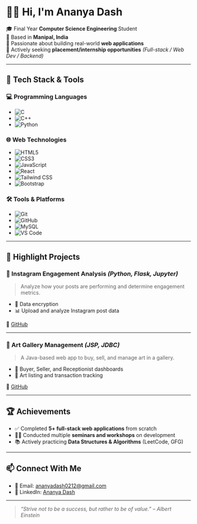 # 👩‍💻 Hi, I'm **Ananya Dash**

🎓 Final Year **Computer Science Engineering** Student  
📍 Based in **Manipal, India**  
🚀 Passionate about building real-world **web applications**  
📩 Actively seeking **placement/internship opportunities** *(Full-stack / Web Dev / Backend)*

---

## 🚀 Tech Stack & Tools

### 💻 Programming Languages  
- ![C](https://img.shields.io/badge/C-00599C?style=for-the-badge&logo=c&logoColor=white)  
- ![C++](https://img.shields.io/badge/C++-00599C?style=for-the-badge&logo=c%2B%2B&logoColor=white)  
- ![Python](https://img.shields.io/badge/Python-3776AB?style=for-the-badge&logo=python&logoColor=white)  


### 🌐 Web Technologies  
- ![HTML5](https://img.shields.io/badge/HTML5-E34F26?style=for-the-badge&logo=html5&logoColor=white)  
- ![CSS3](https://img.shields.io/badge/CSS3-1572B6?style=for-the-badge&logo=css3&logoColor=white)  
- ![JavaScript](https://img.shields.io/badge/JavaScript-F7DF1E?style=for-the-badge&logo=javascript&logoColor=black)  
- ![React](https://img.shields.io/badge/React-20232A?style=for-the-badge&logo=react&logoColor=61DAFB)   
- ![Tailwind CSS](https://img.shields.io/badge/TailwindCSS-38B2AC?style=for-the-badge&logo=tailwind-css&logoColor=white)  
- ![Bootstrap](https://img.shields.io/badge/Bootstrap-7952B3?style=for-the-badge&logo=bootstrap&logoColor=white)

### 🛠️ Tools & Platforms  
- ![Git](https://img.shields.io/badge/Git-F05032?style=for-the-badge&logo=git&logoColor=white)  
- ![GitHub](https://img.shields.io/badge/GitHub-181717?style=for-the-badge&logo=github&logoColor=white) 
- ![MySQL](https://img.shields.io/badge/MySQL-005C84?style=for-the-badge&logo=mysql&logoColor=white)  
- ![VS Code](https://img.shields.io/badge/VS%20Code-007ACC?style=for-the-badge&logo=visual-studio-code&logoColor=white)  


---

## 📂 Highlight Projects

### 📘 Instagram Engagement Analysis *(Python, Flask, Jupyter)*  
> Analyze how your posts are performing and determine engagement metrics.

- 🔐 Data encryption  
- 📊 Upload and analyze Instagram post data  

🔗 [GitHub](https://github.com/yourusername/projectname)

---

### 🧠 Art Gallery Management *(JSP, JDBC)*  
> A Java-based web app to buy, sell, and manage art in a gallery.

- 👥 Buyer, Seller, and Receptionist dashboards  
- 📁 Art listing and transaction tracking  

🔗 [GitHub](https://github.com/yourusername/artgallery)

---

## 🏆 Achievements

- ✅ Completed **5+ full-stack web applications** from scratch  
- 👨‍🏫 Conducted multiple **seminars and workshops** on development  
- 📚 Actively practicing **Data Structures & Algorithms** (LeetCode, GFG)

---

## 📫 Connect With Me

- 📧 Email: [ananyadash0212@gmail.com](mailto:ananyadash0212@gmail.com)  
- 💼 LinkedIn: [Ananya Dash](https://www.linkedin.com/in/ananya-dash02122004)

---

> _“Strive not to be a success, but rather to be of value.” – Albert Einstein_
